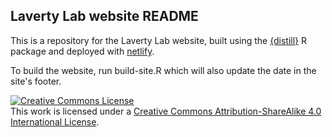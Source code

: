## Laverty Lab website README

This is a repository for the Laverty Lab website, built using the [{distill}](https://rstudio.github.io/distill/) R package and deployed with [netlify](https://www.netlify.com/). 

To build the website, run build-site.R which will also update the date in the site's footer. 

<a rel="license" href="http://creativecommons.org/licenses/by-sa/4.0/"><img alt="Creative Commons License" style="border-width:0" src="https://i.creativecommons.org/l/by-sa/4.0/88x31.png" /></a><br />This work is licensed under a <a rel="license" href="http://creativecommons.org/licenses/by-sa/4.0/">Creative Commons Attribution-ShareAlike 4.0 International License</a>.
